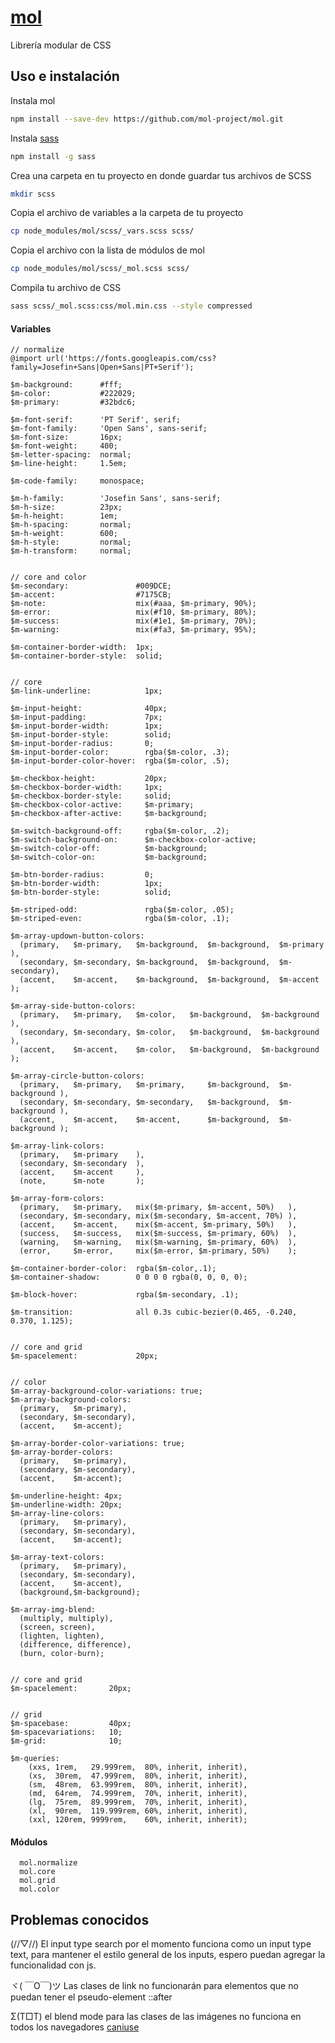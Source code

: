 # [mol](https://mol-project.github.io/mol/)

Librería modular de CSS

## Uso e instalación

Instala mol
```sh
npm install --save-dev https://github.com/mol-project/mol.git
```
Instala [sass](https://sass-lang.com/install)
```sh
npm install -g sass
```

Crea una carpeta en tu proyecto en donde guardar tus archivos de SCSS
```sh
mkdir scss
```

Copia el archivo de variables a la carpeta de tu proyecto
```sh
cp node_modules/mol/scss/_vars.scss scss/
```

Copia el archivo con la lista de módulos de mol
```sh
cp node_modules/mol/scss/_mol.scss scss/
```

Compila tu archivo de CSS
```sh
sass scss/_mol.scss:css/mol.min.css --style compressed
```


#### Variables
```text
// normalize
@import url('https://fonts.googleapis.com/css?family=Josefin+Sans|Open+Sans|PT+Serif');

$m-background:      #fff;
$m-color:           #222029;
$m-primary:         #32bdc6;

$m-font-serif:      'PT Serif', serif;
$m-font-family:     'Open Sans', sans-serif;
$m-font-size:       16px;
$m-font-weight:     400;
$m-letter-spacing:  normal;
$m-line-height:     1.5em;

$m-code-family:     monospace;

$m-h-family:        'Josefin Sans', sans-serif;
$m-h-size:          23px;
$m-h-height:        1em;
$m-h-spacing:       normal;
$m-h-weight:        600;
$m-h-style:         normal;
$m-h-transform:     normal;


// core and color
$m-secondary:               #009DCE;
$m-accent:                  #7175CB;
$m-note:                    mix(#aaa, $m-primary, 90%);
$m-error:                   mix(#f10, $m-primary, 80%);
$m-success:                 mix(#1e1, $m-primary, 70%);
$m-warning:                 mix(#fa3, $m-primary, 95%);

$m-container-border-width:  1px;
$m-container-border-style:  solid;


// core
$m-link-underline:            1px;

$m-input-height:              40px;
$m-input-padding:             7px;
$m-input-border-width:        1px;
$m-input-border-style:        solid;
$m-input-border-radius:       0;
$m-input-border-color:        rgba($m-color, .3);
$m-input-border-color-hover:  rgba($m-color, .5);

$m-checkbox-height:           20px;
$m-checkbox-border-width:     1px;
$m-checkbox-border-style:     solid;
$m-checkbox-color-active:     $m-primary;
$m-checkbox-after-active:     $m-background;

$m-switch-background-off:     rgba($m-color, .2);
$m-switch-background-on:      $m-checkbox-color-active;
$m-switch-color-off:          $m-background;
$m-switch-color-on:           $m-background;

$m-btn-border-radius:         0;
$m-btn-border-width:          1px;
$m-btn-border-style:          solid;

$m-striped-odd:               rgba($m-color, .05);
$m-striped-even:              rgba($m-color, .1);

$m-array-updown-button-colors:
  (primary,   $m-primary,   $m-background,  $m-background,  $m-primary  ),
  (secondary, $m-secondary, $m-background,  $m-background,  $m-secondary),
  (accent,    $m-accent,    $m-background,  $m-background,  $m-accent   );

$m-array-side-button-colors:
  (primary,   $m-primary,   $m-color,   $m-background,  $m-background ),
  (secondary, $m-secondary, $m-color,   $m-background,  $m-background ),
  (accent,    $m-accent,    $m-color,   $m-background,  $m-background );

$m-array-circle-button-colors:
  (primary,   $m-primary,   $m-primary,     $m-background,  $m-background ),
  (secondary, $m-secondary, $m-secondary,   $m-background,  $m-background ),
  (accent,    $m-accent,    $m-accent,      $m-background,  $m-background );

$m-array-link-colors:
  (primary,   $m-primary    ),
  (secondary, $m-secondary  ),
  (accent,    $m-accent     ),
  (note,      $m-note       );

$m-array-form-colors:
  (primary,   $m-primary,   mix($m-primary, $m-accent, 50%)   ),
  (secondary, $m-secondary, mix($m-secondary, $m-accent, 70%) ),
  (accent,    $m-accent,    mix($m-accent, $m-primary, 50%)   ),
  (success,   $m-success,   mix($m-success, $m-primary, 60%)  ),
  (warning,   $m-warning,   mix($m-warning, $m-primary, 60%)  ),
  (error,     $m-error,     mix($m-error, $m-primary, 50%)    );

$m-container-border-color:  rgba($m-color,.1);
$m-container-shadow:        0 0 0 0 rgba(0, 0, 0, 0);

$m-block-hover:             rgba($m-secondary, .1);

$m-transition:              all 0.3s cubic-bezier(0.465, -0.240, 0.370, 1.125);


// core and grid
$m-spacelement:             20px;


// color
$m-array-background-color-variations: true;
$m-array-background-colors:
  (primary,   $m-primary),
  (secondary, $m-secondary),
  (accent,    $m-accent);

$m-array-border-color-variations: true;
$m-array-border-colors:
  (primary,   $m-primary),
  (secondary, $m-secondary),
  (accent,    $m-accent);

$m-underline-height: 4px;
$m-underline-width: 20px;
$m-array-line-colors:
  (primary,   $m-primary),
  (secondary, $m-secondary),
  (accent,    $m-accent);

$m-array-text-colors:
  (primary,   $m-primary),
  (secondary, $m-secondary),
  (accent,    $m-accent),
  (background,$m-background);

$m-array-img-blend:
  (multiply, multiply),
  (screen, screen),
  (lighten, lighten),
  (difference, difference),
  (burn, color-burn);


// core and grid
$m-spacelement:       20px;


// grid
$m-spacebase:         40px;
$m-spacevariations:   10;
$m-grid:              10;

$m-queries:
    (xxs, 1rem,   29.999rem,  80%, inherit, inherit),
    (xs,  30rem,  47.999rem,  80%, inherit, inherit),
    (sm,  48rem,  63.999rem,  80%, inherit, inherit),
    (md,  64rem,  74.999rem,  70%, inherit, inherit),
    (lg,  75rem,  89.999rem,  70%, inherit, inherit),
    (xl,  90rem,  119.999rem, 60%, inherit, inherit),
    (xxl, 120rem, 9999rem,    60%, inherit, inherit);

```

#### Módulos
```text
  mol.normalize
  mol.core
  mol.grid
  mol.color
```


## Problemas conocidos

(//▽//) El input type search por el momento funciona como un input type text, para mantener el estilo general de los inputs, espero puedan agregar la funcionalidad con js.

ヾ( ￣O￣)ツ Las clases de link no funcionarán para elementos que no puedan tener el pseudo-element ::after

Σ(T□T) el blend mode para las clases de las imágenes no funciona en todos los navegadores [caniuse](https://caniuse.com/#feat=css-backgroundblendmode)
